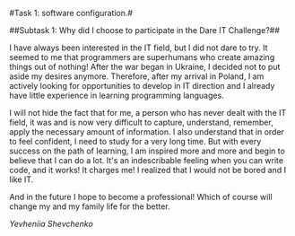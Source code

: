 #Task 1: software configuration.#

##Subtask 1: Why did I choose to participate in the Dare IT Challenge?##

I have always been interested in the IT field, but I did not dare to try. It seemed to me that programmers are superhumans who create amazing things out of nothing! After the war began in Ukraine, I decided not to put aside my desires anymore. Therefore, after my arrival in Poland, I am actively looking for opportunities to develop in IT direction and I already have little experience in learning programming languages.

I will not hide the fact that for me, a person who has never dealt with the IT field, it was and is now very difficult to capture, understand, remember, apply the necessary amount of information. I also understand that in order to feel confident, I need to study for a very long time. But with every success on the path of learning, I am inspired more and more and begin to believe that I can do a lot. It's an indescribable feeling when you can write code, and it works! It charges me! I realized that I would not be bored and I like IT.

And in the future I hope to become a professional!
Which of course will change my and my family life for the better.

*Yevheniia Shevchenko*